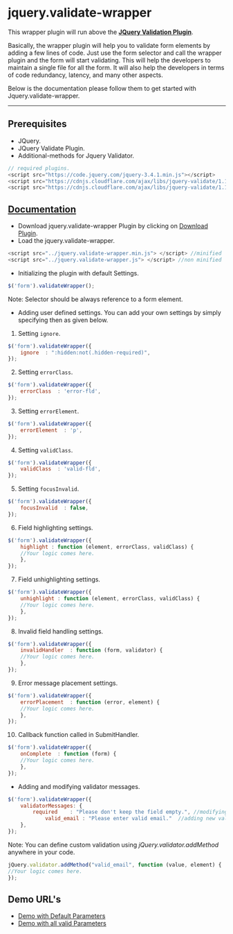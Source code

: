 # jquery.validate-wrapper

This wrapper plugin will run above the **[JQuery Validation Plugin](https://jqueryvalidation.org/)**.

Basically, the wrapper plugin will help you to validate form elements by adding a few lines of code. Just use the form selector and call the wrapper plugin and the form will start validating. 
This will help the developers to maintain a single file for all the form. It will also help the developers in terms of code redundancy, latency, and many other aspects.

Below is the documentation please follow them to get started with Jquery.validate-wrapper.

---
## Prerequisites
* JQuery.
* JQuery Validate Plugin.
* Additional-methods for Jquery Validator.

```js
// required plugins.
<script src="https://code.jquery.com/jquery-3.4.1.min.js"></script>
<script src="https://cdnjs.cloudflare.com/ajax/libs/jquery-validate/1.19.1/jquery.validate.min.js"></script>
<script src="https://cdnjs.cloudflare.com/ajax/libs/jquery-validate/1.19.1/additional-methods.min.js"></script>
```

## [Documentation](https://sid04naik.github.io/jquery.validate-wrapper/)
* Download jquery.validate-wrapper Plugin by clicking on [Download Plugin](https://github.com/sid04naik/jquery.validate-wrapper).
* Load the jquery.validate-wrapper.

```js
<script src="../jquery.validate-wrapper.min.js"> </script> //minified
<script src="../jquery.validate-wrapper.js"> </script> //non minified
```
* Initializing the plugin with default Settings.

```js
$('form').validateWrapper();
```

Note: Selector should be always reference to a form element.
* Adding user defined settings.
You can add your own settings by simply specifying then as given below.
1. Setting `ignore`.

```js
$('form').validateWrapper({
	ignore  : ":hidden:not(.hidden-required)",
});
```

2. Setting `errorClass`.

```js
$('form').validateWrapper({
	errorClass  : 'error-fld',
});
```

3. Setting `errorElement`.

```js
$('form').validateWrapper({
	errorElement  : 'p',
});
```

4. Setting `validClass`.

```js
$('form').validateWrapper({
	validClass  : 'valid-fld',
});
```

5. Setting `focusInvalid`.

```js
$('form').validateWrapper({
	focusInvalid  : false,
});
```

6. Field highlighting settings.

```js
$('form').validateWrapper({
	highlight : function (element, errorClass, validClass) {
	//Your logic comes here.
	},
});
```

7. Field unhighlighting settings.

```js
$('form').validateWrapper({
	unhighlight : function (element, errorClass, validClass) {
    //Your logic comes here.
  	},
});
```

8. Invalid field handling settings.

```js
$('form').validateWrapper({
	invalidHandler  : function (form, validator) {
    //Your logic comes here.
  	},
});
```

9. Error message placement settings.

```js
$('form').validateWrapper({
	errorPlacement  : function (error, element) {
    //Your logic comes here.
  	},
});
```

10. Callback function called in SubmitHandler.
```js
$('form').validateWrapper({
	onComplete  : function (form) {
	//Your logic comes here.
	},
});
```

* Adding and modifying validator messages.

```js
$('form').validateWrapper({
	validatorMessages: {
		required	: "Please don't keep the field empty.", //modifying the message.
    		valid_email : "Please enter valid email."  //adding new validator Message for custom validation method.
  	},
});
```

Note: You can define custom validation using *jQuery.validator.addMethod* anywhere in your code.

```js
jQuery.validator.addMethod("valid_email", function (value, element) {
//Your logic comes here.
});
```

## Demo URL's
*   [Demo with Default Parameters](https://sid04naik.github.io/jquery.validate-wrapper/demo/default-demo.html)
*   [Demo with all valid Parameters](https://sid04naik.github.io/jquery.validate-wrapper/demo/demo-with-params.html)
